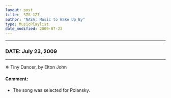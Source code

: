 ```yaml
---
layout: post
title:  STS-127
author: "NASA: Music to Wake Up By"
type: MusicPlaylist
date_modified: 2009-07-23
---
```


----
### DATE: July 23, 2009
----
✵ Tiny Dancer, by Elton John

#### Comment:
* The song was selected for Polansky.
